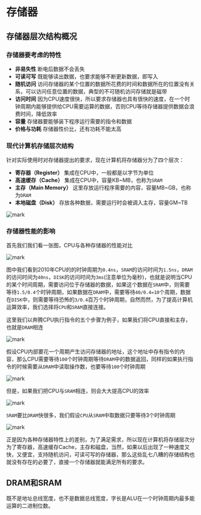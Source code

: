 # 存储器

## 存储器层次结构概况

### 存储器要考虑的特性

* **非易失性**    断电后数据不会丢失
* **可读可写**    既能够读出数据，也要求能够不断更新数据，即写入
* **随机访问**    访问存储器的某个位置的数据所花费的时间和数据所在的位置没有关系，可以访问任意位置的数据，典型的不可随机访问存储就是磁带
* **访问时间**    因为CPU速度很快，所以要求存储器也具有很快的速度，在一个时钟周期内能够提供给CPU需要运算的数据，否则CPU等待存储器提供数据会浪费时间，降低效率
* **容量**           存储器要能够装下程序运行需要的指令和数据
* **价格与功耗** 存储器性价比，还有功耗不能太高

### 现代计算机存储层次结构

针对实际使用时对存储器提出的要求，现在计算机将存储器分为了四个层次：

* **寄存器（Register）**  集成在CPU中，一般都是以字节为单位
* **高速缓存（Cache）**  集成在CPU中，容量KB~MB，也称为`SRAM`
* **主存（Main Memory）**  这里存放运行程序需要的内容，容量MB~GB，也称为`DRAM`
* **本地磁盘（Disk）**  存放各种数据，需要运行时会被调入主存，容量GM~TB

 ![mark](http://ogzrgstml.bkt.clouddn.com/blog/20170301/155524002.png)



### 存储器性能的影响

首先我们我们看一张图，CPU与各种存储器的性能对比

![mark](http://ogzrgstml.bkt.clouddn.com/blog/20170301/155530613.png)

图中我们看到2010年CPU的的时钟周期为`0.4ns`，`SRAM`的访问时间为`1.5ns`，`DRAM`的访问时间为`40ns`，`DISK`的访问时间为`3ms`(注意单位为毫秒)，也就是说明当CPU的某个时间周期，需要访问位于存储器的数据，如果这个数据在`SRAM`中，则需要等待`1.5/0.4`个时钟周期，如果数据在`DRAM`中，需要等待`40/0.4=10`个周期，数据在`DISK`中，则需要等待恐怖的`3/0.4`百万个时钟周期，自然而然，为了提高计算机运算效率，我们选择将`CPU`和`SRAM`直接连接。

这里我们以奔腾CPU执行指令的五个步骤为例子，如果我们将CPU直接和主存，也就是`DRAM`相连

 ![mark](http://ogzrgstml.bkt.clouddn.com/blog/20170301/155538529.png)

假设CPU内部要花一个周期产生访问存储器的地址，这个地址中存有指令的内容，那么CPU需要等待`100`个时钟周期等待`DRAM`中的数据返回，同样的如果执行指令的时候需要从`DRAM`中读取操作数，也要等待`100`个时钟周期

 ![mark](http://ogzrgstml.bkt.clouddn.com/blog/20170301/155547072.png)

但是，如果我们把CPU与`SRAM`相连，则会大大提高CPU的效率

 ![mark](http://ogzrgstml.bkt.clouddn.com/blog/20170301/155554898.png)

`SRAM`要比`DRAM`快很多，我们假设`CPU`从`SRAM`中取数据只要等待3个时钟周期

 ![mark](http://ogzrgstml.bkt.clouddn.com/blog/20170301/155603154.png)

正是因为各种存储器特性上的差别，为了满足需求，所以现在计算机将存储层次分为了寄存器，高速缓存Cache，主存和磁盘，当然，如果以后出现了一种速度又快，又便宜，支持随机访问，可读可写的存储器，那么这些乱七八糟的存储结构也就没有存在的必要了，直接一个存储器就能满足所有的要求。

## DRAM和SRAM

既不是地址总线宽度，也不是数据总线宽度，字长是ALU在一个时钟周期内最多能运算的二进制位数。




